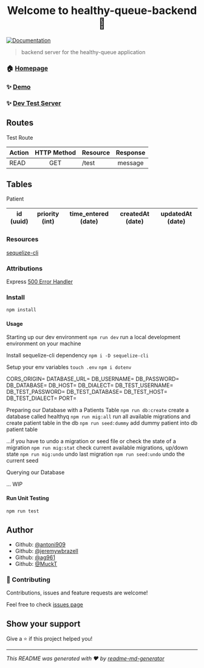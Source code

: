 <h1 align="center">Welcome to healthy-queue-backend 👋</h1>

<p>
  <a href="https://github.com/healthy-queue/Documentation" target="_blank">
    <img alt="Documentation" src="https://img.shields.io/badge/documentation-yes-brightgreen.svg" />
  </a>
</p>

> backend server for the healthy-queue application

### 🏠 [Homepage](https://github.com/healthy-queue)

### ✨ [Demo](#blank)

### ✨ [Dev Test Server](https://healthy-queue-test.herokuapp.com/)

## Routes

Test Route

|   Action    |  HTTP Method  |      Resource     |    Response     |
|-------------|:-------------:|:------------------|:---------------:|
|   READ      |      GET      | /test             | message         |

## Tables

Patient

| id (uuid) | priority (int) | time_entered (date) | createdAt (date) | updatedAt (date) |
|:---------:|:--------------:|:-------------------:|:----------------:|:----------------:|
  
### Resources

[sequelize-cli](https://sequelize.org/master/)

### Attributions

Express [500 Error Handler](https://expressjs.com/en/guide/error-handling.html)

### Install

```sh
npm install
```

#### Usage

Starting up our dev environment
`npm run dev` run a local development environment on your machine

Install sequelize-cli dependency
`npm i -D sequelize-cli`

Setup your env variables
`touch .env`
`npm i dotenv`

CORS_ORIGIN=
DATABASE_URL=
DB_USERNAME=
DB_PASSWORD=
DB_DATABASE=
DB_HOST=
DB_DIALECT=
DB_TEST_USERNAME=
DB_TEST_PASSWORD=
DB_TEST_DATABASE=
DB_TEST_HOST=
DB_TEST_DIALECT=
PORT=

Preparing our Database with a Patients Table
`npm run db:create` create a database called healthyq
`npm run mig:all`  run all available migrations and create patient table in the db
`npm run seed:dummy` add dummy patient into db patient table

...if you have to undo a migration or seed file or check the state of a migration
`npm run mig:stat` check current available migrations, up/down state
`npm run mig:undo` undo last migration
`npm run seed:undo` undo the current seed

Querying our Database

... WIP

#### Run Unit Testing

```sh
npm run test
```

## Author

* Github: [@antoni909](https://github.com/antoni909)
* Github: [@jeremywbrazell](https://github.com/jeremywbrazell)
* Github: [@ag961](https://github.com/ag961)
* Github: [@MuckT](https://github.com/MuckT)

### 🤝 Contributing

Contributions, issues and feature requests are welcome!

Feel free to check [issues page](https://github.com/healthy-queue/back-end/issues)

## Show your support

Give a ⭐️ if this project helped you!

***
_This README was generated with ❤️ by [readme-md-generator](https://github.com/kefranabg/readme-md-generator)_
